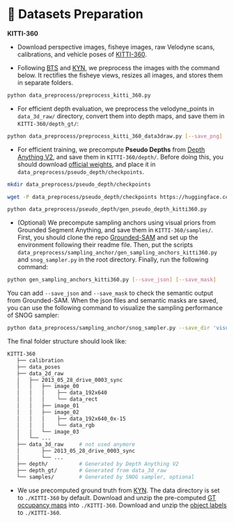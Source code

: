 
# 💾 Datasets Preparation

**KITTI-360**

- Download perspective images, fisheye images, raw Velodyne scans, calibrations, and vehicle poses of [KITTI-360](https://www.cvlibs.net/datasets/kitti-360/index.php).


- Following [BTS](https://github.com/Brummi/BehindTheScenes) and [KYN](https://github.com/ruili3/Know-Your-Neighbors), we preprocess the images with the command below. It rectifies the fisheye views, resizes all images, and stores them
  in separate folders.

```bash
python data_preprocess/preprocess_kitti_360.py
```

- For efficient depth evaluation, we preprocess the velodyne_points in `data_3d_raw/` directory, convert them into depth maps, and save them in `KITTI-360/depth_gt/`:

```bash
python data_preprocess/preprocess_kitti_360_data3draw.py [--save_png]
```

- For efficient training, we precompute **Pseudo Depths**
  from [Depth Anything V2](https://github.com/DepthAnything/Depth-Anything-V2), and save them in `KITTI-360/depth/`. Before doing this, you should download [official weights](https://huggingface.co/depth-anything/Depth-Anything-V2-Metric-VKITTI-Large/resolve/main/depth_anything_v2_metric_vkitti_vitl.pth?download=true), and place it in `data_preprocess/pseudo_depth/checkpoints`.

```bash
mkdir data_preprocess/pseudo_depth/checkpoints

wget -P data_preprocess/pseudo_depth/checkpoints https://huggingface.co/depth-anything/Depth-Anything-V2-Metric-VKITTI-Large/resolve/main/depth_anything_v2_metric_vkitti_vitl.pth

python data_preprocess/pseudo_depth/gen_pseudo_depth_kitti360.py
```

- (Optional) We precompute sampling anchors using visual priors from Grounded Segment Anything, and save them in `KITTI-360/samples/`. First, you should clone the repo [Grounded-SAM](https://github.com/IDEA-Research/Grounded-Segment-Anything) and set up the environment following their readme file. Then, put the scripts `data_preprocess/sampling_anchor/gen_sampling_anchors_kitti360.py` and `snog_sampler.py` in the root directory. Finally, run the following command: 

```bash
python gen_sampling_anchors_kitti360.py [--save_json] [--save_mask]
```
You can add `--save_json` and `--save_mask` to check the semantic output from Grounded-SAM. When the json files and semantic masks are saved, you can use the following command to visualize the sampling performance of SNOG sampler:
```bash
python data_preprocess/sampling_anchor/snog_sampler.py --save_dir 'visualization/sampling_anchors'
```


The final folder structure should look like:

```bash
KITTI-360
   ├── calibration
   ├── data_poses
   ├── data_2d_raw
   │   ├── 2013_05_28_drive_0003_sync
   │   │   ├── image_00
   │   │   │    ├── data_192x640
   │   │   │    └── data_rect
   │   │   ├── image_01
   │   │   ├── image_02
   │   │   │    ├── data_192x640_0x-15
   │   │   │    └── data_rgb
   │   │   └── image_03
   │   └── ...
   ├── data_3d_raw     # not used anymore
   │       ├── 2013_05_28_drive_0003_sync
   │       └── ...
   ├── depth/          # Generated by Depth Anything V2
   ├── depth_gt/       # Generated from data_3d_raw
   └── samples/        # Generated by SNOG sampler, optional
```

- We use precomputed ground truth from [KYN](https://github.com/ruili3/Know-Your-Neighbors). 
The data directory is set to `./KITTI-360` by default. Download and unzip the pre-computed [GT occupancy maps](https://drive.google.com/file/d/17FvEShQdCRBSH91iQSMhcoocb8j9x3at/view?usp=drive_link) into `./KITTI-360`. 
Download and unzip the [object labels](https://drive.google.com/file/d/1ELY2Hxy5hRP52J7ewzLYFWMk-Qu5QViQ/view?usp=drive_link) to `./KITTI-360`.
